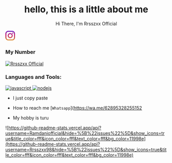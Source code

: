 <h1 align='center'>hello, this is a little about me</h1>

<p align='center'>Hi There, I'm Rrsszxx Official</p>

<p align='center'>

<a href="https://www.instagram.com/rrsszxxofc"><img height="30" src="https://github.com/ArugaZ/ArugaZ/blob/main/images/instagram.svg?raw=true"></a>&nbsp;&nbsp;

</p>

<h3 align="left">My Number  </h3>

<p align="left">


<a href="https://wa.me/62895328255152" target="blank"><img align="center" src="https://cdn.jsdelivr.net/npm/simple-icons@3.0.1/icons/whatsapp.svg" alt="Rrsszxx Official" height="30" width="40" /></a>


</p>

<h3 align="left">Languages and Tools:</h3>

<p align="left"> <a href="https://developer.mozilla.org/en-US/docs/Web/JavaScript" target="_blank"> <img src="https://img.shields.io/badge/-JavaScript-black?style=flat-square&logo=javascript" alt="javascript" width="40" height="40"/> </a> <a href="https://nodejs.org" target="_blank"> <img src="https://img.shields.io/badge/-Node.js-black?style=flat-square&logo=Node.js" alt="nodejs" width="40" height="40"/> </a> </p>

- I just copy paste

- How to reach me  [`Whatsapp`](https://wa.me/62895328255152

- My hobby is turu

![https://github-readme-stats.vercel.app/api?username=Ramdaniofficial&hide=%5B%22issues%22%5D&show_icons=true&title_color=fff&icon_color=fff&text_color=fff&bg_color=11998e](https://github-readme-stats.vercel.app/api?username=Rrsszxx98&hide=%5B%22issues%22%5D&show_icons=true&title_color=fff&icon_color=fff&text_color=fff&bg_color=11998e)


<!---
Rrsszxx98/Rrsszxx98 is a ✨ special ✨ repository because its `README.md` (this file) appears on your GitHub profile.
You can click the Preview link to take a look at your changes.
--->
